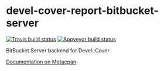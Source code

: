 # devel-cover-report-bitbucket-server
[![Travis build status](https://travis-ci.org/tomk3003/devel-cover-report-bitbucket-server.svg?branch=master)](https://travis-ci.org/tomk3003/devel-cover-report-bitbucket-server)
[![Appveyor build status](https://ci.appveyor.com/api/projects/status/4muyyboy3jsi8inx/branch/master?svg=true)](https://ci.appveyor.com/project/tomk3003/devel-cover-report-bitbucket-server) 

BitBucket Server backend for Devel::Cover

[Documentation on Metacpan](https://metacpan.org/pod/Devel::Cover::Report::BitBucketServer)
